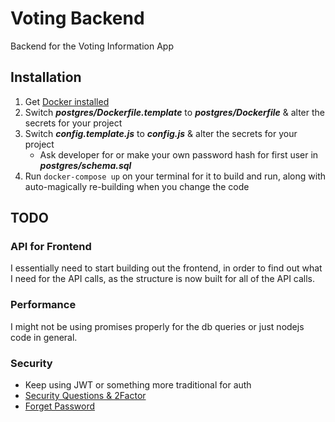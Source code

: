 # Voting Backend

Backend for the Voting Information App

## Installation

1. Get [Docker installed](https://store.docker.com/search?type=edition&offering=community)
2. Switch __*postgres/Dockerfile.template*__ to __*postgres/Dockerfile*__ & alter the secrets for your project
3. Switch __*config.template.js*__ to __*config.js*__ & alter the secrets for your project
    - Ask developer for or make your own password hash for first user in __*postgres/schema.sql*__
4. Run ```docker-compose up``` on your terminal for it to build and run, along with auto-magically re-building when you change the code

## TODO

### API for Frontend
I essentially need to start building out the frontend, in order to find out what I need for the API calls, as the structure is now built for all of the API calls.


### Performance
I might not be using promises properly for the db queries or just nodejs code in general.

### Security
 * Keep using JWT or something more traditional for auth
 * [Security Questions & 2Factor](https://www.owasp.org/index.php/Password_Storage_Cheat_Sheet#Design_password_storage_assuming_eventual_compromise)
 * [Forget Password](https://www.owasp.org/index.php/Forgot_Password_Cheat_Sheet)
